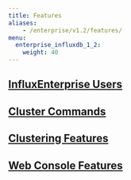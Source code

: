 ```yaml
---
title: Features
aliases:
    - /enterprise/v1.2/features/
menu:
  enterprise_influxdb_1_2:
    weight: 40
---
```


## [InfluxEnterprise Users](/enterprise_influxdb/v1.2/features/users/)
## [Cluster Commands](/enterprise_influxdb/v1.2/features/cluster-commands/)
## [Clustering Features](/enterprise_influxdb/v1.2/features/clustering-features/)
## [Web Console Features](/enterprise_influxdb/v1.2/features/web-console-features/)
